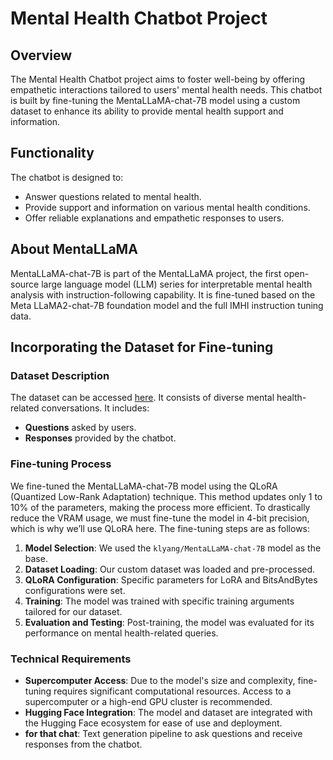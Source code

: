# Mental Health Chatbot Project

## Overview

The Mental Health Chatbot project aims to foster well-being by offering empathetic interactions tailored to users' mental health needs. This chatbot is built by fine-tuning the MentaLLaMA-chat-7B model using a custom dataset to enhance its ability to provide mental health support and information.

## Functionality

The chatbot is designed to:
- Answer questions related to mental health.
- Provide support and information on various mental health conditions.
- Offer reliable explanations and empathetic responses to users.
  

## About MentaLLaMA

MentaLLaMA-chat-7B is part of the MentaLLaMA project, the first open-source large language model (LLM) series for interpretable mental health analysis with instruction-following capability. It is fine-tuned based on the Meta LLaMA2-chat-7B foundation model and the full IMHI instruction tuning data.


## Incorporating the Dataset for Fine-tuning

### Dataset Description

The dataset can be accessed [here](https://huggingface.co/datasets/AnanyaA/Therapease). It consists of diverse mental health-related conversations. It includes:
- **Questions** asked by users.
- **Responses** provided by the chatbot.

### Fine-tuning Process

We fine-tuned the MentaLLaMA-chat-7B model using the QLoRA (Quantized Low-Rank Adaptation) technique. This method updates only 1 to 10% of the parameters, making the process more efficient. To drastically reduce the VRAM usage, we must fine-tune the model in 4-bit precision, which is why we’ll use QLoRA here. The fine-tuning steps are as follows:
1. **Model Selection**: We used the `klyang/MentaLLaMA-chat-7B` model as the base.
2. **Dataset Loading**: Our custom dataset was loaded and pre-processed.
3. **QLoRA Configuration**: Specific parameters for LoRA and BitsAndBytes configurations were set.
4. **Training**: The model was trained with specific training arguments tailored for our dataset.
5. **Evaluation and Testing**: Post-training, the model was evaluated for its performance on mental health-related queries.

### Technical Requirements

- **Supercomputer Access**: Due to the model's size and complexity, fine-tuning requires significant computational resources. Access to a supercomputer or a high-end GPU cluster is recommended.
- **Hugging Face Integration**: The model and dataset are integrated with the Hugging Face ecosystem for ease of use and deployment.
- **for that chat**: Text generation pipeline to ask questions and receive responses from the chatbot.


